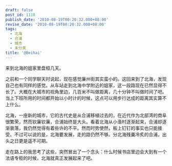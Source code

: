 ```yaml
---
draft: false
post_id: 1118
publish_date: '2010-08-19T00:20:32.000+08:00'
revise_date: '2010-08-19T00:20:32.000+08:00'
tags:
  - 北海
  - 合浦
  - 城市
  - 未分类
title: '@Beihai'
---
```


来到北海的姐家里盘桓几天。

之前和一个同学聊天时说起，现在感觉廉州街其实蛮小的。这回来到了北海，发现自己也有同样的感觉。从车站走到北海中学附近的姐家，这一段路现在已然显得不长了。大概在大城市的视角里边，几百米不叫做距离，几十分钟不叫做时间了吧。当上下班所用的时间都开始以小时计的时候，这点可以用步行达成的距离其实算不上什么。

北海，一座新的城市，它的古代史是从合浦移植过去的，在近代作为北部湾的商阜很繁荣，然而钦廉钦廉，合浦始终是大头。看着北海从小渔村逐渐起来，合浦却逐渐衰落，我仍然觉得有着些许的不平。然而时势使然，板上钉钉的事实也只能接受。不过可以说的是，北海要发展，走的路仍然不够。分北海残羹冷炙的合浦，出头之日更是遥不可期。

走在路上的我思考了这些，突然冒出了一个念头：什么时候书店里边会大到有一个法语专柜的时候，北海就真正发展起来了吧。
